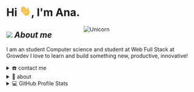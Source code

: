 # Hi  <img src="https://github.com/1999AZZAR/1999AZZAR/raw/main/resources/img/waving.gif" style="width: 30px; display: inline-block;" data-target="animated-image.originalImage">, I'm Ana. 


<img align="right" width=300px alt="Unicorn" src="https://c.tenor.com/GN73MKBawZYAAAAi/busy-cute.gif" />

## <img src="https://media.giphy.com/media/ObNTw8Uzwy6KQ/giphy.gif" width="30px">&nbsp;***About me***

I am an student Computer science and student at Web Full Stack at Growdev I love to learn and build something new, productive, innovative!

<details>
  <summary>☎️ contact me</summary>
<div>
  <samp>
    <h2 align="center">you can reach me by:</h2>
    <p align="center">
      <br/>
      <a href="https://www.linkedin.com/in/analuiza-rodrigueschiamenti/" target="blank"><img align="center"
         src="https://img.shields.io/badge/linkedin-%231DA1F2.svg?style=for-the-badge&logo=linkedin&logoColor=white"
         alt="azzar" height="30"/></a>
      <a href="mailto:analuizarodrigueschiamenti@gmail.com" target="blank"><img align="center"
         src="https://img.shields.io/badge/gmail-EA4335.svg?style=for-the-badge&logo=gmail&logoColor=white"
         alt="azzar" height="30"/></a>
         <a href="https://www.instagram.com/ana.chiamenti/" target="blank"><img align="center"
         src="https://img.shields.io/badge/instagram-%23E4405F.svg?style=for-the-badge&logo=Instagram&logoColor=white"
         alt="azzar" height="30"/></a>
      <br>
    </p>
  </samp>
</div>
</details>

<details>
  <summary>🧮 about</summary>
<div>
<samp>
<h2 align="center">About this Account</h2>

📕- School: I am an student Computer science and student at Web Full Stack.

💻- My hobbies: Are playing, reading and studying.

🤓- Learning: I'm currently learning HTML, CSS, and getting started with GitHub and Git.

☎- Professional Experiences: I have experience with people, as I worked as a receptionist.
I have done an internship in administration.

 </p>
 </samp>
</div>
</details>
  
<details> 
  <summary>💻 GitHub Profile Stats</summary>
  <div>
  <samp>
    <h2 align="center"> Github stats </h2>
      <br/>
    <details open>
  <summary><h3>Languages</h3></summary>
            <p align="center">
        <a href="https://github.com/1999AZZAR/">
          <img src="https://github-readme-stats.vercel.app/api/top-langs/?username=AnaLuizaRChiamenti&langs_count=6&theme=gruvbox&layout=compact&hide_border=true"
          alt="AnaLuizaRChiamenti :: overall Top Langs " /></a>
          </a>
        </p>
</details>
    <details open>
  <summary><h3>stasistic</h3></summary>
        <p align="center">
          <a href="https://github.com/AnaLuizaRChiamenti/">
          <img width="49.5%" src="https://github-readme-stats.vercel.app/api?username=AnaLuizaRChiamenti&show_icons=true&theme=gruvbox&hide_border=true" />
          <img width="49.5%" src="https://github-readme-streak-stats.herokuapp.com/?user=AnaLuizaRChiamenti&theme=gruvbox&hide_border=true" />
          </a>
       </p>
     <br>
     </samp>
  </div>    
</details>
</samp>
</div>

